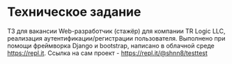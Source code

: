 # Техническое задание
ТЗ для вакансии Web-разработчик (стажёр) для компании TR Logic LLC, реализация аутентификации/регистрации пользователя. 
Выполнено при помощи фреймворка Django и bootstrap, написано в облачной среде https://repl.it.
Ссылка на сам проект - https://repl.it/@shnn8/testtest

